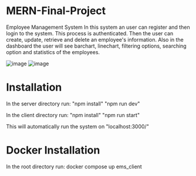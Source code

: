 # MERN-Final-Project
Employee Management System
In this system an user can register and then login to the system.
This process is authenticated. Then the user can create, update, retrieve and delete an employee's information.
Also in the dashboard the user will see barchart, linechart, filtering options, searching option and statistics of the employees.

![image](https://github.com/jannat-349/MERN-Final-Project/assets/50805240/ab3ac04d-670e-40cd-a53a-b1b89f4b9a1e)
![image](https://github.com/jannat-349/MERN-Final-Project/assets/50805240/b6bda1f0-04a5-46d9-87a9-5ef8957c8cbc)

# Installation
In the server directory run: 
"npm install"
"npm run dev"

In the client directory run: 
"npm install"
"npm run start"

This will automatically run the system on "localhost:3000/"

# Docker Installation
In the root directory run: docker compose up ems_client
